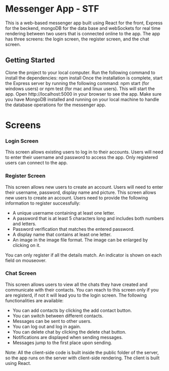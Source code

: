 # Messenger App - STF
This is a web-based messenger app built using React for the front, Express for the beckend, mongoDB for the data base and webSockets for real time rendering between two users that is connected online to the app.
The app has three screens: the login screen, the register screen, and the chat screen.

## Getting Started
Clone the project to your local computer.
Run the following command to install the dependencies: npm install
Once the installation is complete, start the Express server by running the following command:
npm start (for windows users) or npm test (for mac and linux users).
This will start the app. Open http://localhost:5000 in your browser to see the app.
Make sure you have MongoDB installed and running on your local machine to handle the database operations for the messenger app.

# Screens
### Login Screen
This screen allows existing users to log in to their accounts. Users will need to enter their username and password to access the app. Only registered users can connect to the app.

### Register Screen
This screen allows new users to create an account. Users will need to enter their username, password, display name and picture.
This screen allows new users to create an account. Users need to provide the following information to register successfully:

* A unique username containing at least one letter.
* A password that is at least 5 characters long and includes both numbers and letters.
* Password verification that matches the entered password.
* A display name that contains at least one letter.
* An image in the image file format. The image can be enlarged by clicking on it.

You can only register if all the details match. An indicator is shown on each field on mouseover.

### Chat Screen
This screen allows users to view all the chats they have created and communicate with their contacts. You can reach to this screen only if you are registerd, if not it will lead you to the login screen. The following functionalities are available:

* You can add contacts by clicking the add contact button.
* You can switch between different contacts.
* Messages can be sent to other users.
* You can log out and log in again.
* You can delete chat by clicking the delete chat button.
* Notifications are displayed when sending messages.
* Messages jump to the first place upon sending.

Note: All the client-side code is built inside the public folder of the server, so the app runs on the server with client-side rendering. The client is built using React.
